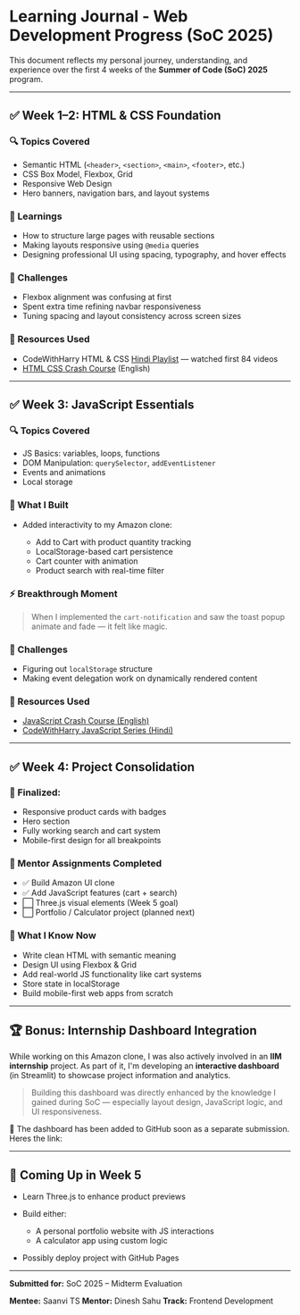 # Learning Journal - Web Development Progress (SoC 2025)

This document reflects my personal journey, understanding, and experience over the first 4 weeks of the **Summer of Code (SoC) 2025** program.

---

## ✅ Week 1–2: HTML & CSS Foundation

### 🔍 Topics Covered

* Semantic HTML (`<header>`, `<section>`, `<main>`, `<footer>`, etc.)
* CSS Box Model, Flexbox, Grid
* Responsive Web Design
* Hero banners, navigation bars, and layout systems

### 🧠 Learnings

* How to structure large pages with reusable sections
* Making layouts responsive using `@media` queries
* Designing professional UI using spacing, typography, and hover effects

### 📌 Challenges

* Flexbox alignment was confusing at first
* Spent extra time refining navbar responsiveness
* Tuning spacing and layout consistency across screen sizes

### 🎥 Resources Used

* CodeWithHarry HTML & CSS [Hindi Playlist](https://youtube.com/playlist?list=PLu0W_9lII9agq5TrH9XLIKQvv0iaF2X3w) — watched first 84 videos
* [HTML CSS Crash Course](https://youtu.be/G3e-cpL7ofc) (English)

---

## ✅ Week 3: JavaScript Essentials

### 🔍 Topics Covered

* JS Basics: variables, loops, functions
* DOM Manipulation: `querySelector`, `addEventListener`
* Events and animations
* Local storage

### 🧠 What I Built

* Added interactivity to my Amazon clone:

  * Add to Cart with product quantity tracking
  * LocalStorage-based cart persistence
  * Cart counter with animation
  * Product search with real-time filter

### ⚡ Breakthrough Moment

> When I implemented the `cart-notification` and saw the toast popup animate and fade — it felt like magic.

### 📌 Challenges

* Figuring out `localStorage` structure
* Making event delegation work on dynamically rendered content

### 🎥 Resources Used

* [JavaScript Crash Course (English)](https://youtu.be/EerdGm-ehJQ)
* [CodeWithHarry JavaScript Series (Hindi)](https://youtu.be/lfmg-EJ8gm4)

---

## ✅ Week 4: Project Consolidation

### 🧠 Finalized:

* Responsive product cards with badges
* Hero section
* Fully working search and cart system
* Mobile-first design for all breakpoints

### 📌 Mentor Assignments Completed

* ✅ Build Amazon UI clone
* ✅ Add JavaScript features (cart + search)
* ⬜ Three.js visual elements (Week 5 goal)
* ⬜ Portfolio / Calculator project (planned next)

### 💭 What I Know Now

* Write clean HTML with semantic meaning
* Design UI using Flexbox & Grid
* Add real-world JS functionality like cart systems
* Store state in localStorage
* Build mobile-first web apps from scratch

---

## 🏆 Bonus: Internship Dashboard Integration

While working on this Amazon clone, I was also actively involved in an **IIM internship** project. As part of it, I'm developing an **interactive dashboard** (in Streamlit) to showcase project information and analytics.

> Building this dashboard was directly enhanced by the knowledge I gained during SoC — especially layout design, JavaScript logic, and UI responsiveness.

📌 The dashboard has been added to GitHub soon as a separate submission.
Heres the link: 

---

## 🔮 Coming Up in Week 5

* Learn Three.js to enhance product previews
* Build either:

  * A personal portfolio website with JS interactions
  * A calculator app using custom logic
* Possibly deploy project with GitHub Pages

---

**Submitted for:** SoC 2025 – Midterm Evaluation

**Mentee:** Saanvi TS
**Mentor:** Dinesh Sahu
**Track:** Frontend Development
